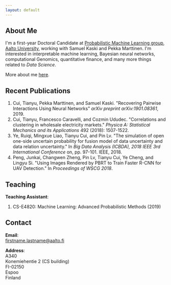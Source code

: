 ```yaml
---
layout: default
---
```


## About Me
 I'm a first-year Doctoral Candidate at [Probabilistic Machine Learning group](https://research.cs.aalto.fi/pml/), [Aalto University](http://www.aalto.fi/en/), working with Samuel Kaski and  Pekka Marttinen. I'm interested in interpretable machine learning, Bayesian neural networks, computational Genomics, quantitative finance, and many more things related to _Data Science_.

More about me [here](./more_about_me.html).


## Recent Publications
1. Cui, Tianyu, Pekka Marttinen, and Samuel Kaski. "Recovering Pairwise Interactions Using Neural Networks" _arXiv preprint arXiv:1901.08361_, 2019.
2. Cui, Tianyu, Francesco Caravelli, and Cozmin Ududec. "Correlations and clustering in wholesale electricity markets." _Physica A: Statistical Mechanics and its Applications_ 492 (2018): 1507-1522.
3. Ye, Ruiqi, Mingxue Liao, Tianyu Cui, and Pin Lv. "The simulation of open one-side uncertain probability for fusion model of data uncertainty and data relation uncertainty." In _Big Data Analysis (ICBDA), 2018 IEEE 3rd International Conference_ on, pp. 97-101. IEEE, 2018.
4. Peng, Junkai, Changwen Zheng, Pin Lv, Tianyu Cui, Ye Cheng, and Lingyu Si. "Using Images Rendered by PBRT to Train Faster R-CNN for UAV Detection." In _Proceedings of WSCG 2018_.


## Teaching
**Teaching Assistant**:
1. CS-E4820: Machine Learning: Advanced Probabilistic Methods (2019)


## Contact
**Email**:   
[firstname.lastname@aalto.fi](mailto:tianyu.cui@aalto.fi)

**Address**:   
A340  
Konemiehentie 2 (CS building)  
FI-02150  
Espoo  
Finland  

